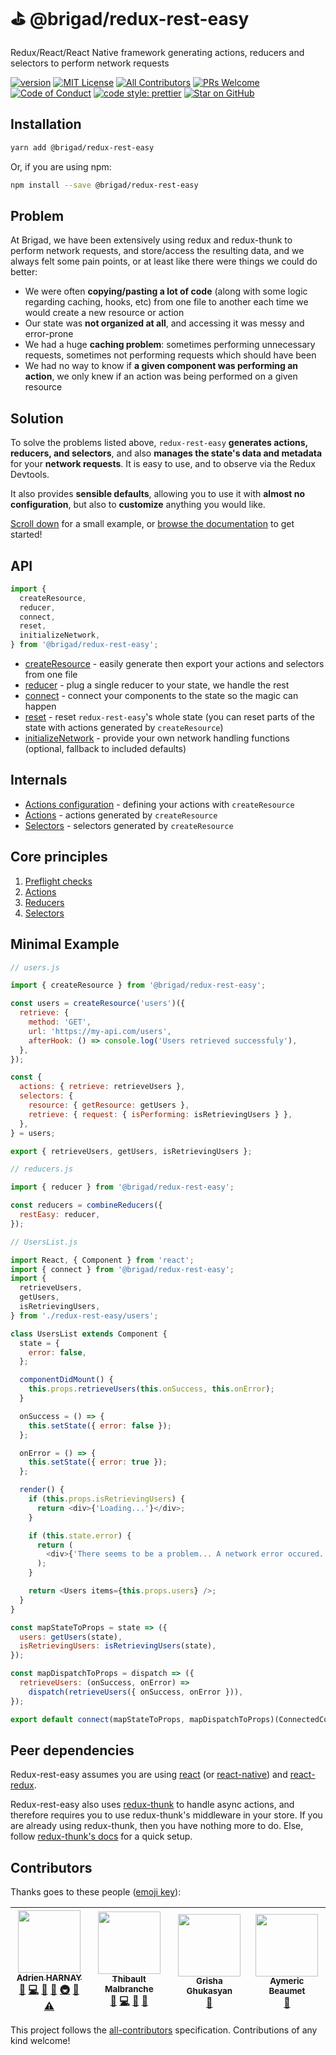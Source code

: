 # ⛳ @brigad/redux-rest-easy

Redux/React/React Native framework generating actions, reducers and selectors to perform network requests

[![version][version-badge]][package]
[![MIT License][license-badge]][license]
[![All Contributors](https://img.shields.io/badge/all_contributors-4-orange.svg?style=flat-square)](#contributors)
[![PRs Welcome][prs-badge]][prs]
[![Code of Conduct][coc-badge]][coc]
[![code style: prettier][prettier-badge]][prettier]
[![Star on GitHub][github-star-badge]][github-star]

## Installation

```bash
yarn add @brigad/redux-rest-easy
```

Or, if you are using npm:

```bash
npm install --save @brigad/redux-rest-easy
```

## Problem

At Brigad, we have been extensively using redux and redux-thunk to perform network requests, and store/access the resulting data, and we always felt some pain points, or at least like there were things we could do better:

* We were often **copying/pasting a lot of code** (along with some logic regarding caching, hooks, etc) from one file to another each time we would create a new resource or action
* Our state was **not organized at all**, and accessing it was messy and error-prone
* We had a huge **caching problem**: sometimes performing unnecessary requests, sometimes not performing requests which should have been
* We had no way to know if **a given component was performing an action**, we only knew if an action was being performed on a given resource

## Solution

To solve the problems listed above, `redux-rest-easy` **generates actions, reducers, and selectors**, and also **manages the state's data and metadata** for your **network requests**. It is easy to use, and to observe via the Redux Devtools.

It also provides **sensible defaults**, allowing you to use it with **almost no configuration**, but also to **customize** anything you would like.

[Scroll down](#minimal-example) for a small example, or [browse the documentation](#api) to get started!

## API

```js
import {
  createResource,
  reducer,
  connect,
  reset,
  initializeNetwork,
} from '@brigad/redux-rest-easy';
```

* [createResource](./docs/api/createResource.md) - easily generate then export your actions and selectors from one file
* [reducer](./docs/api/reducer.md) - plug a single reducer to your state, we handle the rest
* [connect](./docs/api/connect.md) - connect your components to the state so the magic can happen
* [reset](./docs/api/reset.md) - reset `redux-rest-easy`'s whole state (you can reset parts of the state with actions generated by `createResource`)
* [initializeNetwork](./docs/api/initializeNetwork.md) - provide your own network handling functions (optional, fallback to included defaults)

## Internals

* [Actions configuration](./docs/api/createResource/actionsConfig.md) - defining your actions with `createResource`
* [Actions](./docs/api/createResource/actions.md) - actions generated by `createResource`
* [Selectors](./docs/api/createResource/selectors.md) - selectors generated by `createResource`

## Core principles

1. [Preflight checks](./docs/principles/preflight.md)
2. [Actions](./docs/principles/actions.md)
3. [Reducers](./docs/principles/reducers.md)
4. [Selectors](./docs/principles/selectors.md)

## Minimal Example

```js
// users.js

import { createResource } from '@brigad/redux-rest-easy';

const users = createResource('users')({
  retrieve: {
    method: 'GET',
    url: 'https://my-api.com/users',
    afterHook: () => console.log('Users retrieved successfuly'),
  },
});

const {
  actions: { retrieve: retrieveUsers },
  selectors: {
    resource: { getResource: getUsers },
    retrieve: { request: { isPerforming: isRetrievingUsers } },
  },
} = users;

export { retrieveUsers, getUsers, isRetrievingUsers };
```

```js
// reducers.js

import { reducer } from '@brigad/redux-rest-easy';

const reducers = combineReducers({
  restEasy: reducer,
});
```

```js
// UsersList.js

import React, { Component } from 'react';
import { connect } from '@brigad/redux-rest-easy';
import {
  retrieveUsers,
  getUsers,
  isRetrievingUsers,
} from './redux-rest-easy/users';

class UsersList extends Component {
  state = {
    error: false,
  };

  componentDidMount() {
    this.props.retrieveUsers(this.onSuccess, this.onError);
  }

  onSuccess = () => {
    this.setState({ error: false });
  };

  onError = () => {
    this.setState({ error: true });
  };

  render() {
    if (this.props.isRetrievingUsers) {
      return <div>{'Loading...'}</div>;
    }

    if (this.state.error) {
      return (
        <div>{'There seems to be a problem... A network error occured.'}</div>
      );
    }

    return <Users items={this.props.users} />;
  }
}

const mapStateToProps = state => ({
  users: getUsers(state),
  isRetrievingUsers: isRetrievingUsers(state),
});

const mapDispatchToProps = dispatch => ({
  retrieveUsers: (onSuccess, onError) =>
    dispatch(retrieveUsers({ onSuccess, onError })),
});

export default connect(mapStateToProps, mapDispatchToProps)(ConnectedComponent);
```

## Peer dependencies

Redux-rest-easy assumes you are using [react][react] (or [react-native][react-native]) and [react-redux][react-redux].

Redux-rest-easy also uses [redux-thunk][redux-thunk] to handle async actions, and therefore requires you to use redux-thunk's middleware in your store. If you are already using redux-thunk, then you have nothing more to do. Else, follow [redux-thunk's docs][redux-thunk-installation] for a quick setup.

## Contributors

Thanks goes to these people ([emoji key][emojis]):

<!-- ALL-CONTRIBUTORS-LIST:START - Do not remove or modify this section -->

<!-- prettier-ignore -->
| [<img src="https://avatars1.githubusercontent.com/u/15089053?v=4" width="100px;"/><br /><sub><b>Adrien HARNAY</b></sub>](https://adrien.harnay.me)<br />[📝](#blog-Zephir77167 "Blogposts") [💻](https://github.com/Brigad/@brigad/redux-rest-easy/commits?author=Zephir77167 "Code") [📖](https://github.com/Brigad/@brigad/redux-rest-easy/commits?author=Zephir77167 "Documentation") [🤔](#ideas-Zephir77167 "Ideas, Planning, & Feedback") [🚇](#infra-Zephir77167 "Infrastructure (Hosting, Build-Tools, etc)") [👀](#review-Zephir77167 "Reviewed Pull Requests") [⚠️](https://github.com/Brigad/@brigad/redux-rest-easy/commits?author=Zephir77167 "Tests") | [<img src="https://avatars1.githubusercontent.com/u/6181446?v=4" width="100px;"/><br /><sub><b>Thibault Malbranche</b></sub>](https://github.com/Titozzz)<br />[🐛](https://github.com/Brigad/@brigad/redux-rest-easy/issues?q=author%3ATitozzz "Bug reports") [💻](https://github.com/Brigad/@brigad/redux-rest-easy/commits?author=Titozzz "Code") [🤔](#ideas-Titozzz "Ideas, Planning, & Feedback") [👀](#review-Titozzz "Reviewed Pull Requests") | [<img src="https://avatars3.githubusercontent.com/u/11462388?v=4" width="100px;"/><br /><sub><b>Grisha Ghukasyan</b></sub>](https://github.com/eole1712)<br />[🤔](#ideas-eole1712 "Ideas, Planning, & Feedback") | [<img src="https://avatars1.githubusercontent.com/u/569243?v=4" width="100px;"/><br /><sub><b>Aymeric Beaumet</b></sub>](https://aymericbeaumet.com)<br />[🤔](#ideas-aymericbeaumet "Ideas, Planning, & Feedback") |
| :---: | :---: | :---: | :---: |

<!-- ALL-CONTRIBUTORS-LIST:END -->

This project follows the [all-contributors][all-contributors] specification.
Contributions of any kind welcome!

[version-badge]: https://img.shields.io/npm/v/@brigad/redux-rest-easy.svg?style=flat-square
[package]: https://www.npmjs.com/package/@brigad/redux-rest-easy
[license-badge]: https://img.shields.io/npm/l/@brigad/redux-rest-easy.svg?style=flat-square
[license]: https://github.com/Brigad/redux-rest-easy/blob/master/LICENSE
[prs-badge]: https://img.shields.io/badge/PRs-welcome-brightgreen.svg?style=flat-square
[prs]: http://makeapullrequest.com
[coc-badge]: https://img.shields.io/badge/code%20of-conduct-ff69b4.svg?style=flat-square
[coc]: https://github.com/Brigad/redux-rest-easy/blob/master/other/CODE_OF_CONDUCT.md
[prettier-badge]: https://img.shields.io/badge/code_style-prettier-ff69b4.svg?style=flat-square
[prettier]: https://github.com/prettier/prettier
[github-star-badge]: https://img.shields.io/github/stars/Brigad/redux-rest-easy.svg?style=social
[github-star]: https://github.com/Brigad/redux-rest-easy/stargazers
[react]: https://github.com/facebook/react
[react-native]: https://github.com/facebook/react-native
[react-redux]: https://github.com/reactjs/react-redux
[redux-thunk]: https://github.com/gaearon/redux-thunk
[redux-thunk-installation]: https://github.com/gaearon/redux-thunk#installation
[emojis]: https://github.com/kentcdodds/all-contributors#emoji-key
[all-contributors]: https://github.com/kentcdodds/all-contributors
